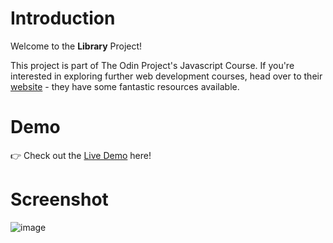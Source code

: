 # Introduction

Welcome to the **Library** Project!

This project is part of The Odin Project's Javascript Course.
If you're interested in exploring further web development courses, head over to their <a href="https://www.theodinproject.com/" target="_blank" style="text-decoration: underline;">website</a> - they have some fantastic resources available.

# Demo
👉 Check out the <a href="https://andisagurit.github.io/odin-library/" target="_blank" style="text-decoration: underline;">Live Demo</a> here!

# Screenshot
![image](https://github.com/andisagurit/odin-library/assets/100370725/105735b5-a249-47f5-a026-9878c4780889)
